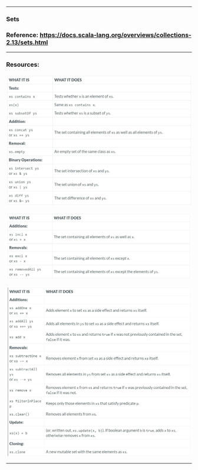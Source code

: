 
---

### Sets

### Reference: <https://docs.scala-lang.org/overviews/collections-2.13/sets.html>

---


### Resources:

![Set](set.png "Set")

![Immutable Set](immutable_set.png "Immutable Set")

![Mutable Set](mutable_set.png "Mutable Set")

---
